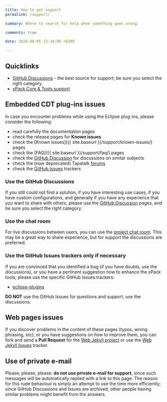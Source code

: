 ```yaml
---
title: How to get support
permalink: /support/

summary: Where to search for help when something goes wrong.

comments: true

date: 2020-08-05 13:34:00 +0300

---
```


## Quicklinks

- [GitHub Discussions](https://github.com/eclipse-embed-cdt/eclipse-plugins/discussions/) - the best source
  for support; be sure you select the right category.
- [xPack Core & Tools support](https://xpack.github.io/support/)

## Embedded CDT plug-ins issues

In case you encounter problems while using the Eclipse plug-ins, please
consider the following:

- read carefully the documentation pages
- check the release pages for **Known issues**
- check the [Known issues]({{ site.baseurl }}/support/known-issues/) pages
- check the [FAQ]({{ site.baseurl }}/support/faq/) pages
- check the [GitHub Discussion](https://github.com/eclipse-embed-cdt/eclipse-plugins/discussions/)
  for discussions on similar subjects
- check the (now deprecated) Tapatalk [forums](https://www.tapatalk.com/groups/xpack/)
- check the [GitHub Issues](https://github.com/eclipse-embed-cdt/eclipse-plugins/issues) trackers

### Use the GitHub Discussions

If you still could not find a solution, if you have interesting use
cases, if you have custom configurations, and generally if you have
any experience that you want to share with others, please use the
[GitHub Discussion](https://github.com/eclipse-embed-cdt/eclipse-plugins/discussions/)
pages, and be sure you select the right category.

### Use the chat room

For live discussions between users, you can use the
[project chat room](https://gitter.im/xpack/community).
This may be a great way to share experience, but for support
the discussions are preferred.

### Use the GitHub Issues trackers only if necessary

If you are convinced that you identified a bug (if you have doubts,
use the discussions), or you have a pertinent suggestion how to enhance
the xPack tools, please use the specific GitHub Issues trackers:

- [eclipse-plugins](https://github.com/eclipse-embed-cdt/eclipse-plugins/issues/)

**DO NOT** use the GitHub Issues for questions and support, use the discussions.

## Web pages issues

If you discover problems in the content of these pages (typos,
wrong phrasing, etc), or you have suggestions on how to improve them,
you can fork and send a **Pull Request** for the
[Web Jekyll project](https://github.com/eclipse-embed-cdt/web-jekyll/)
or use the
[Web Jekyll Issues](https://github.com/eclipse-embed-cdt/web-jekyll/issues/) tracker.

## Use of private e-mail

Please, please, please: **do not use private e-mail for support**,
since such messages will be automatically replied with a link to this page.
The reason for this rude behaviour is simply an attempt to use
the time more efficiently; since GitHub Discussions and Issues
are archived, other people
having similar problems might benefit from the answers.
